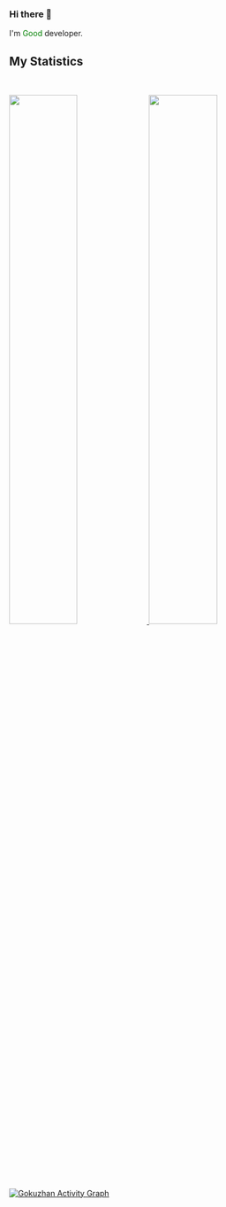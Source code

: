 ### Hi there 👋


I'm <span style="color: green !important">Good</span> developer.
<!-- I am currently focused on building the Headless CMS called `` NutCommerce `` for private company. -->


<!-- **gokuzhan/gokuzhan** is a ✨ _special_ ✨ repository because its `README.md` (this file) appears on your GitHub profile. -->

<!-- Here are some ideas to get you started: -->

<!-- - 🔭 I’m currently working on ...
- 🌱 I’m currently learning ...
- 👯 I’m looking to collaborate on ...
- 🤔 I’m looking for help with ...
- 💬 Ask me about ...
- 📫 How to reach me: ...
- 😄 Pronouns: ...
- ⚡ Fun fact: ... -->



## My Statistics

<br/>
<p align="left">
  <a href="https://devlatte.com/">
  <img width="49.5%" src="https://github-readme-stats.vercel.app/api?username=gokuzhan&show_icons=true&hide_border=true&bg_color=1B1B1B&text_color=FCFCFC&title_color=FCFCFC&icon_color=adbac7" />
    <img width="49.5%" src="https://github-readme-streak-stats.herokuapp.com?user=gokuzhan&theme=dark&hide_border=true&ring=FCFCFC&fire=FCFCFC&background=1B1B1B&currStreakLabel=FCFCFC" />
  </a>
</p>
<br>

[![Gokuzhan Activity Graph](https://activity-graph.herokuapp.com/graph?username=gokuzhan&theme=github&bg_color=1b1b1b&line=f1f1f1&point=adbac7)](https://devlatte.dev)
